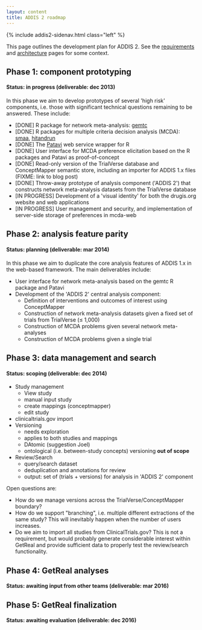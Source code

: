 ```yaml
---
layout: content
title: ADDIS 2 roadmap
---
```


{% include addis2-sidenav.html class="left" %}

This page outlines the development plan for ADDIS 2. See the [requirements](requirements) and [architecture](architecture) pages for some context.

Phase 1: component prototyping
------------------------------

#### Status: in progress (deliverable: dec 2013)

In this phase we aim to develop prototypes of several 'high risk' components, i.e. those with significant technical questions remaining to be answered.
These include:

 - [DONE] R package for network meta-analysis: [gemtc](/software/r-packages/gemtc)
 - [DONE] R packages for multiple criteria decision analysis (MCDA): [smaa](/software/r-packages/smaa), [hitandrun](/software/r-packages/hitandrun)
 - [DONE] The [Patavi](/software/addis2/patavi) web service wrapper for R
 - [DONE] User interface for MCDA preference elicitation based on the R packages and Patavi as proof-of-concept
 - [DONE] Read-only version of the TrialVerse database and ConceptMapper semantic store, including an importer for ADDIS 1.x files (FIXME: link to blog post)
 - [DONE] Throw-away prototype of analysis component ('ADDIS 2') that constructs network meta-analysis datasets from the TrialVerse database
 - [IN PROGRESS] Development of a 'visual identity' for both the drugis.org website and web applications
 - [IN PROGRESS] User management and security, and implementation of server-side storage of preferences in mcda-web

Phase 2: analysis feature parity 
--------------------------------

#### Status: planning (deliverable: mar 2014)

In this phase we aim to duplicate the core analysis features of ADDIS 1.x in the web-based framework. The main deliverables include:

 - User interface for network meta-analysis based on the gemtc R package and Patavi
 - Development of the 'ADDIS 2' central analysis component:
    - Definition of interventions and outcomes of interest using ConceptMapper
    - Construction of network meta-analysis datasets given a fixed set of trials from TrialVerse (&leq; 1,000)
    - Construction of MCDA problems given several network meta-analyses
    - Construction of MCDA problems given a single trial

Phase 3: data management and search 
-----------------------------------

#### Status: scoping (deliverable: dec 2014)

 - Study management
   - View study
   - manual input study
   - create mappings (conceptmapper)
   - edit study
  - clinicaltrials.gov import
 - Versioning
   - needs exploration
   - applies to both studies and mappings
   - DAtomic (suggestion Joel)
   - ontological (i.e. between-study concepts) versioning **out of scope**
 - Review/Search
   - query/search dataset
   - deduplication and annotations for review
   - output: set of (trials + versions) for analysis in 'ADDIS 2' component

Open questions are:

 - How do we manage versions across the TrialVerse/ConceptMapper boundary?
 - How do we support "branching", i.e. multiple different extractions of the same study? This will inevitably happen when the number of users increases.
 - Do we aim to import all studies from ClinicalTrials.gov? This is not a requirement, but would probably generate considerable interest within GetReal and provide sufficient data to properly test the review/search functionality.

Phase 4: GetReal analyses 
-------------------------

#### Status: awaiting input from other teams (deliverable: mar 2016)

Phase 5: GetReal finalization
-----------------------------

#### Status: awaiting evaluation (deliverable: dec 2016)
